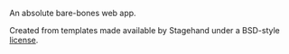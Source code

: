 An absolute bare-bones web app.

Created from templates made available by Stagehand under a BSD-style
[license](https://github.com/dart-lang/stagehand/blob/master/LICENSE).
